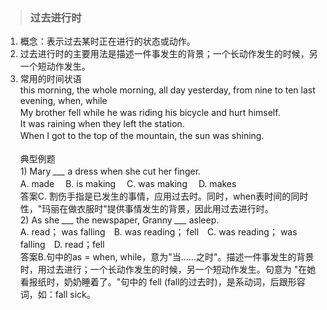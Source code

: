 >### 过去进行时
 	
1. 概念：表示过去某时正在进行的状态或动作。
2. 过去进行时的主要用法是描述一件事发生的背景；一个长动作发生的时候，另一个短动作发生。
3. 常用的时间状语 <br>
this morning, the whole morning, all day yesterday, from nine to ten last evening, when, while <br>
My brother fell while he was riding his bicycle and hurt himself.　 <br>
It was raining when they left the station.  <br>
When I got to the top of the mountain, the sun was shining.　 <br> <br>
典型例题 <br>1) Mary *___* a dress when she cut her finger.　 <br>
A. made　 B. is making　 C. was making　 D. makes <br>
答案C. 割伤手指是已发生的事情，应用过去时。同时，when表时间的同时性，"玛丽在做衣服时"提供事情发生的背景，因此用过去进行时。 <br> 2) As she *___* the newspaper, Granny *___* asleep.  <br>
A. read； was falling　B. was reading； fell　C. was reading； was falling　D. read；fell <br>
答案B.句中的as = when, while，意为"当……之时"。描述一件事发生的背景时，用过去进行；一个长动作发生的时候，另一个短动作发生。句意为 "在她看报纸时，奶奶睡着了。"句中的 fell (fall的过去时)，是系动词，后跟形容词，如：fall sick。